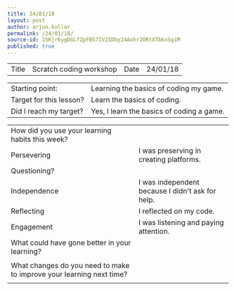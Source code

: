 ```yaml
---
title: 24/01/18
layout: post
author: arjun.kullar
permalink: /24/01/18/
source-id: 15Kjr6ygDGLfZpFB57IV2IDby24Aohr2ORtXTbkxSgiM
published: true
---
```

<table>
  <tr>
    <td>Title</td>
    <td>Scratch coding workshop</td>
    <td>Date</td>
    <td>24/01/18</td>
  </tr>
</table>


<table>
  <tr>
    <td>Starting point:</td>
    <td>Learning the basics of coding my game.</td>
  </tr>
  <tr>
    <td>Target for this lesson?</td>
    <td>Learn the basics of coding. </td>
  </tr>
  <tr>
    <td>Did I reach my target? </td>
    <td>Yes, I learn the basics of coding a game.</td>
  </tr>
</table>


<table>
  <tr>
    <td>How did you use your learning habits this week?</td>
    <td></td>
  </tr>
  <tr>
    <td>Persevering</td>
    <td>I was preserving in creating platforms.</td>
  </tr>
  <tr>
    <td>Questioning?</td>
    <td></td>
  </tr>
  <tr>
    <td>Independence</td>
    <td>I was independent because I didn't ask for help. </td>
  </tr>
  <tr>
    <td>Reflecting</td>
    <td>I reflected on my code.</td>
  </tr>
  <tr>
    <td>Engagement</td>
    <td>I was listening and paying attention.</td>
  </tr>
  <tr>
    <td>What could have gone better in your learning?</td>
    <td></td>
  </tr>
  <tr>
    <td></td>
    <td></td>
  </tr>
  <tr>
    <td>What changes do you need to make to improve your learning next time?</td>
    <td></td>
  </tr>
  <tr>
    <td></td>
    <td></td>
  </tr>
</table>



